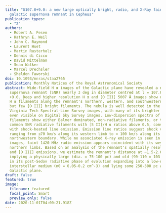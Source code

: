 ```yaml
---
title: "G107.0+9.0: a new large optically bright, radio, and X-Ray faint
  galactic supernova remnant in Cepheus"
publication_types:
  - "2"
authors:
  - Robert A. Fesen
  - Kathryn E. Weil
  - John C. Raymond
  - Laurent Huet
  - Martin Rusterholz
  - Dennis di Cicco
  - David Mittelman
  - Sean Walker
  - Marcel Drechsler
  - Sheldon Faworski
doi: 10.1093/mnras/staa2765
publication: Monthly Notices of the Royal Astronomical Society
abstract: Wide-field H α images of the Galactic plane have revealed a new
  supernova remnant (SNR) nearly 3 deg in diameter centred at l = 107.0, b =
  +9.0. Deep and higher resolution H α and [O III] 5007 Å images show dozens of
  H α filaments along the remnant's northern, western, and southwestern limbs,
  but few [O III] bright filaments. The nebula is well detected in the H α
  Virginia Tech Spectral-Line Survey images, with many of its brighter filaments
  even visible on Digital Sky Survey images. Low-dispersion spectra of several
  filaments show either Balmer dominated, non-radiative filaments, or the more
  common SNR radiative filaments with [S II]/H α ratios above 0.5, consistent
  with shock-heated line emission. Emission line ratios suggest shock velocities
  ranging from ≤70 km/s along its western limb to ≃ 100 km/s along its
  northwestern boundary. While no associated X-ray emission is seen in ROSAT
  images, faint 1420 MHz radio emission appears coincident with its western and
  northern limbs. Based on an analysis of the remnant's spatially resolved H α
  and [O III] emissions, we estimate the remnant's distance at ~1.5-2.0 kpc
  implying a physically large (dia. = 75-100 pc) and old (90-110 × 103 yr) SNR
  in its post-Sedov radiative phase of evolution expanding into a low-density
  interstellar medium (n0 = 0.05-0.2 cm^-3) and lying some 250-300 pc above the
  Galactic plane.
draft: false
featured: true
image:
  filename: featured
  focal_point: Smart
  preview_only: false
date: 2020-11-01T04:00:21.918Z
---
```

